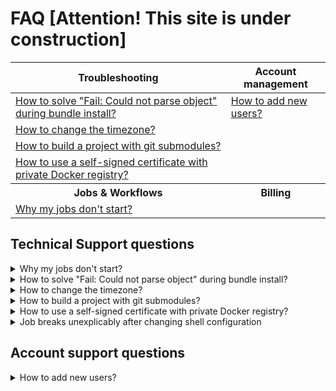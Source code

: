 # FAQ [Attention! This site is under construction]

<!-- markdownlint-disable -->
<table>
  <thead>
    <tr>
      <th>Troubleshooting</th>
      <th>Account management</th>
    </tr>
  </thead>
  <tbody>
  <tr>
    <td><a href="#fail-could-not-parse-object">How to solve "Fail: Could not parse object" during bundle install?</a></td>
    <td><a href="#how-to-add-new-users">How to add new users?</a></td>
  </tr>
  <tr>
    <td><a href="#how-to-change-the-timezone">How to change the timezone?</a></td>
    <td></td>
  </tr>
  <tr>
    <td><a href="#how-to-build-with-git-submodules">How to build a project with git submodules?</a></td>
    <td></td>
  </tr>
  <tr>
    <td><a href="#self-signed-certificate">How to use a self-signed certificate with private Docker registry?</a></td>
    <td></td>
  </tr>
  <tr>
    <th>Jobs & Workflows</th>
    <th>Billing</th>
  </tr>
  <tr>
    <td><a href="#why-my-jobs-dont-start">Why my jobs don't start?</a></td>
  </tr>
  </tbody>
</table>  
 
## Technical Support questions
 
 <details>
 <summary id="why-my-jobs-dont-start">Why my jobs don't start?</summary>
  <p>
    
You might be hitting the quota limitation. Check your organization's quota
in Billing > See detailed insights… > Quota. More information about quota 
and how to ask for an increase here: 
https://docs.semaphoreci.com/article/133-quotas-and-limits.

You may also run `sem get jobs` to display all running jobs 
so you may confirm how much quota is being used. 
More information about `sem get`: 
https://docs.semaphoreci.com/article/53-sem-reference#sem-get-examples.
  </p>
</details>

<details>
  <summary id="fail-could-not-parse-object">How to solve "Fail: Could not parse object" during bundle install?</summary>
  <p>
    
If the `bundle install` output looks like this:
```bash
Fetching gem metadata from http://rubygems.org/.......
Fetching gem metadata from http://rubygems.org/..
Updating git://github.com/some/gem.git
fatal: Could not parse object 'a84dd3407eaf064064cca9650c354cb163384467'.
Git error: command `git reset --hard a84dd3407eaf064064cca9650c354cb163384467` in directory /home/runner/somehash/vendor/bundle/ruby/1.9.1/bundler/gems/gem-a84dd3407eaf has failed.
If this error persists you could try removing the cache directory '/home/runner/somehash/vendor/bundle/ruby/1.9.1/cache/bundler/git/gem-cbe2ee16ed53098079007f06cd77ed0890d0d752'
```
    
This problem occurs when there have been changes like 
force-pushes to a git repo which is referenced in a Gemfile. 
You can solve it by following these steps:
- Comment that gem line in the Gemfile
- Run `bundle install`
- Uncomment the gem line in the Gemfile
- Run `bundle install` again

The Gemfile.lock will now reference a valid git revision.
  </p>
</details>

<details>
  <summary id="how-to-change-the-timezone">How to change the timezone?</summary>
  <p>
    
The default timezone in the virtual machine is set to UTC. 
The timezone can be changed in 2 ways:

- Assign a different value to `TZ` environment variable: 
```
export TZ=Europe/Belgrade
```
- Create a symlink in `/etc/localtime` to one of the available timezones:
```
sudo ln -sf /usr/share/zoneinfo/Europe/Belgrade /etc/localtime
```
  </p>
</details>

<details>
  <summary id="how-to-build-with-git-submodules">How to build a project with git submodules?</summary>
  <p>

- Add the following commands as a [prologue][]:
```
git submodule init
git submodule update
```
- Add the following command as an [epilogue][]:
```
git submodule deinit --force .
```
Make sure that Semaphore has permissions to clone your submodules repository. 
In our [private dependencies][private-dependencies] page you can find more
information about setting permissions for private repositories.
  </p>
</details>

<details>
  <summary id="self-signed-certificate">How to use a self-signed certificate with private Docker registry?</summary>
  <p>

If you have a private Docker registry that uses a self-signed SSL certificate 
and pulling the Docker images does not work. The solution is to:

- Add a self-signed certificate as a [secret][] on Semaphore
- Save it under the name of domain.crt
- Add the following command to your pipeline
```
sudo mv $SEMAPHORE_GIT_DIR/domain.crt /etc/docker/certs.d/myregistrydomain.com:5000/ca.crt
```
This will allow the connection to a private remote registry using the self-signed certificate.
  </p>
</details>

<details>
  <summary id="shell-configuration">Job breaks unexplicably after changing shell configuration</summary>
  <p>
Adding any of the following:
```
set -e
set -o pipefail
set -euxo pipefail
```
to your shell is not supported and will cause the jobs to immediately fail.
  </p>
  <p>
This also applies when sourcing a script that contains the previous settings:
```
source ~/my_script
. ~/my_script
```

  </p>
</details>

## Account support questions

<details>
  <summary id="how-to-add-new-users">How to add new users?</summary>
  <p>
    
Go to the `People` page of your organization and click on `Refresh list` button.
  </p>
</details>



[prologue]: https://docs.semaphoreci.com/reference/pipeline-yaml-reference/#the-prologue-property
[epilogue]: https://docs.semaphoreci.com/reference/pipeline-yaml-reference/#the-epilogue-property
[private-dependencies]: https://docs.semaphoreci.com/essentials/using-private-dependencies/
[secret]: https://docs.semaphoreci.com/essentials/using-secrets/
